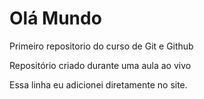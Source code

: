 # Olá Mundo
 Primeiro repositorio do curso de Git e Github

 Repositório criado durante uma aula ao vivo 
 
 Essa linha eu adicionei diretamente no site.
